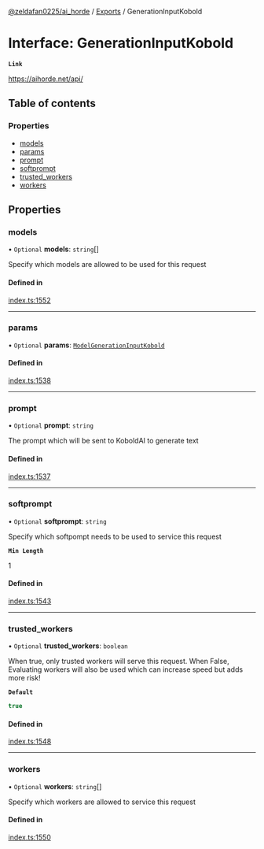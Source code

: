 [@zeldafan0225/ai_horde](../README.md) / [Exports](../modules.md) / GenerationInputKobold

# Interface: GenerationInputKobold

**`Link`**

https://aihorde.net/api/

## Table of contents

### Properties

- [models](GenerationInputKobold.md#models)
- [params](GenerationInputKobold.md#params)
- [prompt](GenerationInputKobold.md#prompt)
- [softprompt](GenerationInputKobold.md#softprompt)
- [trusted\_workers](GenerationInputKobold.md#trusted_workers)
- [workers](GenerationInputKobold.md#workers)

## Properties

### models

• `Optional` **models**: `string`[]

Specify which models are allowed to be used for this request

#### Defined in

[index.ts:1552](https://github.com/ZeldaFan0225/ai_horde/blob/9b3ae88/index.ts#L1552)

___

### params

• `Optional` **params**: [`ModelGenerationInputKobold`](ModelGenerationInputKobold.md)

#### Defined in

[index.ts:1538](https://github.com/ZeldaFan0225/ai_horde/blob/9b3ae88/index.ts#L1538)

___

### prompt

• `Optional` **prompt**: `string`

The prompt which will be sent to KoboldAI to generate text

#### Defined in

[index.ts:1537](https://github.com/ZeldaFan0225/ai_horde/blob/9b3ae88/index.ts#L1537)

___

### softprompt

• `Optional` **softprompt**: `string`

Specify which softpompt needs to be used to service this request

**`Min Length`**

1

#### Defined in

[index.ts:1543](https://github.com/ZeldaFan0225/ai_horde/blob/9b3ae88/index.ts#L1543)

___

### trusted\_workers

• `Optional` **trusted\_workers**: `boolean`

When true, only trusted workers will serve this request. When False, Evaluating workers will also be used which can increase speed but adds more risk!

**`Default`**

```ts
true
```

#### Defined in

[index.ts:1548](https://github.com/ZeldaFan0225/ai_horde/blob/9b3ae88/index.ts#L1548)

___

### workers

• `Optional` **workers**: `string`[]

Specify which workers are allowed to service this request

#### Defined in

[index.ts:1550](https://github.com/ZeldaFan0225/ai_horde/blob/9b3ae88/index.ts#L1550)
